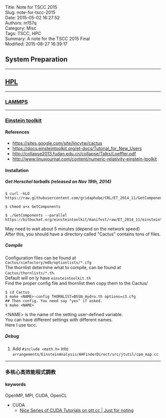 Title: Note for TSCC 2015  
Slug: note-for-tscc-2015  
Date: 2015-05-02 16:27:52  
Authors: m157q  
Category: Misc  
Tags: TSCC, HPC  
Summary: A note for the TSCC 2015 Final  
Modified: 2015-08-27 16:39:17  
  
## System Preparation  
  
---  
  
## [HPL](http://www.netlib.org/benchmark/hpl/)  
  
---  
  
### [LAMMPS](http://lammps.sandia.gov/)  
  
---  
  
### [Einstein toolkit](http://einsteintoolkit.org/)  
  
#### References  
+ <https://sites.google.com/site/lincytw/cactus>  
+ <https://docs.einsteintoolkit.org/et-docs/Tutorial_for_New_Users>  
+ <http://collapse2013.fudan.edu.cn/collapse/Talks/Loeffler.pdf>  
+ <http://www.linuxjournal.com/content/numeric-relativity-einstein-toolkit>  
  
#### Installation  
##### Get Herschel tarballs (released on Nov 19th, 2014)  
```  
$ curl -kLO https://raw.githubusercontent.com/gridaphobe/CRL/ET_2014_11/GetComponents  
  
$ chmod a+x GetComponents  
  
$ ./GetComponents --parallel https://bitbucket.org/einsteintoolkit/manifest/raw/ET_2014_11/einsteintoolkit.th  
```  
May need to wait about 5 minutes (depend on the network speed)  
After this, you should have a directory called "Cactus" contains tons of files.  
  
##### Compile  
Configuration files can be found at `Cactus/simfactory/mdb/optionlists/*.cfg`  
The thornlist determine what to compile, can be found at `Cactus/thornlists/*.th`.  
Default will on ly have `einsteintoolkit.th`  
Find the proper config file and thornlist then copy them to the Cactus/  
  
```  
$ cd Cactus  
$ make <NAME>-config THORNLIST=BSSN_Hydro.th options=c3.cfg  
## Then config. You need say "yes" if asked.  
$ make <NAME>  
```  
  
<NAME\> is the name of the setting user-defined variable.  
You can have different settings with different names.  
Here I use tscc.  
  
##### Debug  
  
1. Add `#include <math.h>` into `arrangements/EinsteinAnalysis/AHFinderDirect/src/jtutil/cpm_map.cc`  
  
---  
  
### 多核心高效能程式調教  
  
#### keywords  
OpenMP, MPI, CUDA, OpenCL  
  
+ CUDA  
    + [Nice Series of CUDA Tutorials on ptt.cc | Just for noting](https://m157q.github.io/posts/2015/08/15/nice-series-of-cuda-tutorials-on-ptt-cc/)  
